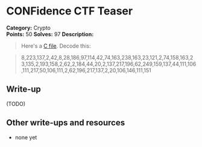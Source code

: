 # CONFidence CTF Teaser 

**Category:** Crypto  
**Points:** 50 
**Solves:** 97 
**Description:** 

> Here's a [C file](crypto50.c). Decode this:

> 8,223,137,2,42,8,28,186,97,114,42,74,163,238,163,23,121,2,74,158,163,23,135,2,193,158,2,62,2,184,44,20,2,137,217,196,62,249,159,137,44,111,106,111,217,50,106,111,2,62,196,217,137,2,20,106,146,111,151


## Write-up

(TODO)

## Other write-ups and resources

* none yet
